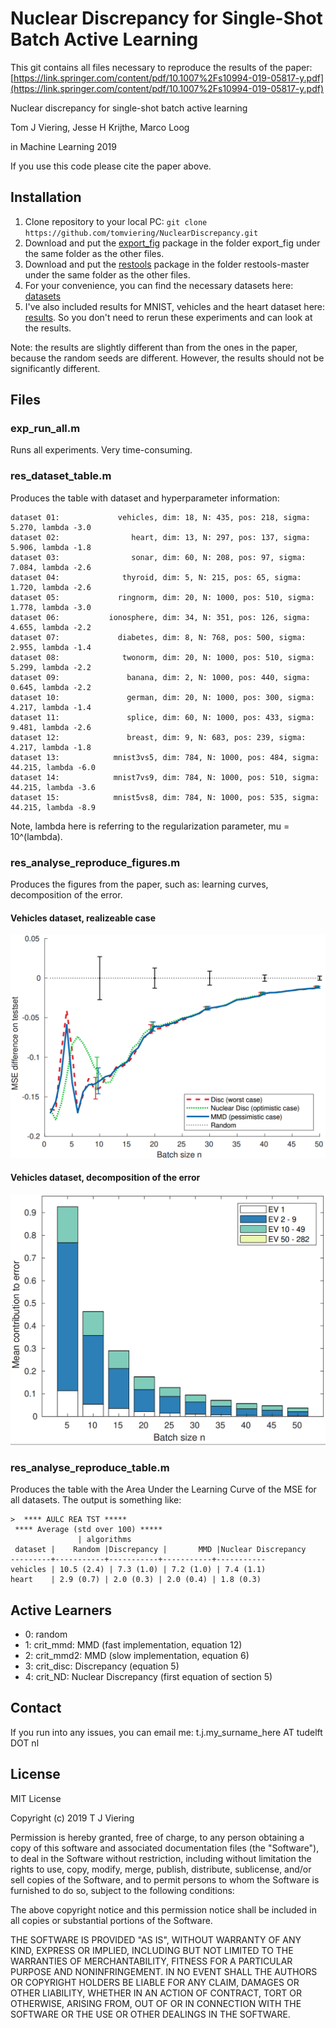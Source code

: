 # Nuclear Discrepancy for Single-Shot Batch Active Learning

This git contains all files necessary to reproduce the results of the paper:
[https://link.springer.com/content/pdf/10.1007%2Fs10994-019-05817-y.pdf](https://link.springer.com/content/pdf/10.1007%2Fs10994-019-05817-y.pdf)

Nuclear discrepancy for single-shot batch active learning

Tom J Viering, Jesse H Krijthe, Marco Loog

in Machine Learning 2019

If you use this code please cite the paper above.

## Installation

 1. Clone repository to your local PC: `git clone https://github.com/tomviering/NuclearDiscrepancy.git`
 2. Download and put the [export_fig](https://nl.mathworks.com/matlabcentral/fileexchange/23629-export_fig) package in the folder export_fig under the same folder as the other files.
 3. Download and put the [restools](https://github.com/DMJTax/restools) package in the folder restools-master under the same folder as the other files.
 4. For your convenience, you can find the necessary datasets here: [datasets](http://tomviering.nl/ND/datasets.zip)
 5. I've also included results for MNIST, vehicles and the heart dataset here: [results](http://tomviering.nl/ND/results.zip). So you don't need to rerun these experiments and can look at the results.

Note: the results are slightly different than from the ones in the paper, because the random seeds are different. However, the results should not be significantly different.

## Files
### exp_run_all.m
Runs all experiments. Very time-consuming.
### res_dataset_table.m
Produces the table with dataset and hyperparameter information:

```
dataset 01:             vehicles, dim: 18, N: 435, pos: 218, sigma: 5.270, lambda -3.0
dataset 02:                heart, dim: 13, N: 297, pos: 137, sigma: 5.906, lambda -1.8
dataset 03:                sonar, dim: 60, N: 208, pos: 97, sigma: 7.084, lambda -2.6
dataset 04:              thyroid, dim: 5, N: 215, pos: 65, sigma: 1.720, lambda -2.6
dataset 05:             ringnorm, dim: 20, N: 1000, pos: 510, sigma: 1.778, lambda -3.0
dataset 06:           ionosphere, dim: 34, N: 351, pos: 126, sigma: 4.655, lambda -2.2
dataset 07:             diabetes, dim: 8, N: 768, pos: 500, sigma: 2.955, lambda -1.4
dataset 08:              twonorm, dim: 20, N: 1000, pos: 510, sigma: 5.299, lambda -2.2
dataset 09:               banana, dim: 2, N: 1000, pos: 440, sigma: 0.645, lambda -2.2
dataset 10:               german, dim: 20, N: 1000, pos: 300, sigma: 4.217, lambda -1.4
dataset 11:               splice, dim: 60, N: 1000, pos: 433, sigma: 9.481, lambda -2.6
dataset 12:               breast, dim: 9, N: 683, pos: 239, sigma: 4.217, lambda -1.8
dataset 13:            mnist3vs5, dim: 784, N: 1000, pos: 484, sigma: 44.215, lambda -6.0
dataset 14:            mnist7vs9, dim: 784, N: 1000, pos: 510, sigma: 44.215, lambda -3.6
dataset 15:            mnist5vs8, dim: 784, N: 1000, pos: 535, sigma: 44.215, lambda -8.9
```
Note, lambda here is referring to the regularization parameter, mu = 10^(lambda). 

### res_analyse_reproduce_figures.m
Produces the figures from the paper, such as: learning curves, decomposition of the error.
#### Vehicles dataset, realizeable case
![Learning curve vehicles realizeable](https://raw.githubusercontent.com/tomviering/NuclearDiscrepancy/master/learning_curve_vehicles_realizeable.png)
#### Vehicles dataset, decomposition of the error
![vehicles dataset, decomposition of the error](https://raw.githubusercontent.com/tomviering/NuclearDiscrepancy/master/gum_plot_vehicles.png)

### res_analyse_reproduce_table.m
Produces the table with the Area Under the Learning Curve of the MSE for all datasets. The output is something like:

```
>  **** AULC REA TST *****
 **** Average (std over 100) *****
               | algorithms
 dataset |    Random |Discrepancy |       MMD |Nuclear Discrepancy
---------+-----------+-----------+-----------+-----------
vehicles | 10.5 (2.4) | 7.3 (1.0) | 7.2 (1.0) | 7.4 (1.1)
heart    | 2.9 (0.7) | 2.0 (0.3) | 2.0 (0.4) | 1.8 (0.3)
```

## Active Learners
 - 0: random
 - 1: crit_mmd: MMD (fast implementation, equation 12)
 - 2: crit_mmd2: MMD (slow implementation, equation 6)
-  3: crit_disc: Discrepancy (equation 5)
 - 4: crit_ND: Nuclear Discrepancy (first equation of section 5) 

## Contact
If you run into any issues, you can email me: t.j.my_surname_here AT tudelft DOT nl

## License

MIT License

Copyright (c) 2019 T J Viering

Permission is hereby granted, free of charge, to any person obtaining a copy
of this software and associated documentation files (the "Software"), to deal
in the Software without restriction, including without limitation the rights
to use, copy, modify, merge, publish, distribute, sublicense, and/or sell
copies of the Software, and to permit persons to whom the Software is
furnished to do so, subject to the following conditions:

The above copyright notice and this permission notice shall be included in all
copies or substantial portions of the Software.

THE SOFTWARE IS PROVIDED "AS IS", WITHOUT WARRANTY OF ANY KIND, EXPRESS OR
IMPLIED, INCLUDING BUT NOT LIMITED TO THE WARRANTIES OF MERCHANTABILITY,
FITNESS FOR A PARTICULAR PURPOSE AND NONINFRINGEMENT. IN NO EVENT SHALL THE
AUTHORS OR COPYRIGHT HOLDERS BE LIABLE FOR ANY CLAIM, DAMAGES OR OTHER
LIABILITY, WHETHER IN AN ACTION OF CONTRACT, TORT OR OTHERWISE, ARISING FROM,
OUT OF OR IN CONNECTION WITH THE SOFTWARE OR THE USE OR OTHER DEALINGS IN THE
SOFTWARE.
